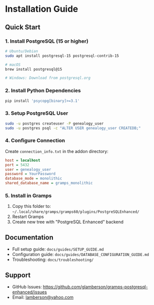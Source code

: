 # Installation Guide

## Quick Start

### 1. Install PostgreSQL (15 or higher)
```bash
# Ubuntu/Debian
sudo apt install postgresql-15 postgresql-contrib-15

# macOS
brew install postgresql@15

# Windows: Download from postgresql.org
```

### 2. Install Python Dependencies
```bash
pip install 'psycopg[binary]>=3.1'
```

### 3. Setup PostgreSQL User
```bash
sudo -u postgres createuser -P genealogy_user
sudo -u postgres psql -c "ALTER USER genealogy_user CREATEDB;"
```

### 4. Configure Connection
Create `connection_info.txt` in the addon directory:
```ini
host = localhost
port = 5432
user = genealogy_user
password = YourPassword
database_mode = monolithic
shared_database_name = gramps_monolithic
```

### 5. Install in Gramps
1. Copy this folder to: `~/.local/share/gramps/gramps60/plugins/PostgreSQLEnhanced/`
2. Restart Gramps
3. Create new tree with "PostgreSQL Enhanced" backend

## Documentation

- Full setup guide: `docs/guides/SETUP_GUIDE.md`
- Configuration guide: `docs/guides/DATABASE_CONFIGURATION_GUIDE.md`
- Troubleshooting: `docs/troubleshooting/`

## Support

- GitHub Issues: https://github.com/glamberson/gramps-postgresql-enhanced/issues
- Email: lamberson@yahoo.com
